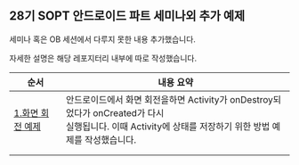 ## 28기 SOPT 안드로이드 파트 세미나외 추가 예제

세미나 혹은 OB 세션에서 다루지 못한 내용 추가했습니다.

자세한 설명은 해당 레포지터리 내부에 따로 작성했습니다.

| 순서                                                   | 내용 요약                                                    |
| ------------------------------------------------------ | ------------------------------------------------------------ |
| [1.화면 회전 예제](/tree/main/1.ScreenRotationExample) | 안드로이드에서 화면 회전을하면 Activity가 onDestroy되었다가 onCreated가 다시<br>실행됩니다. 이때 Activity에 상태를 저장하기 위한 방법 예제를 작성했습니다. |
|                                                        |                                                              |
|                                                        |                                                              |

